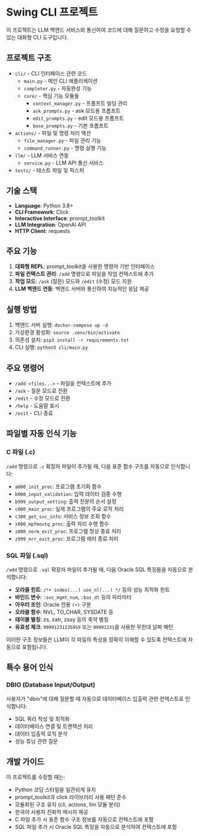 # Swing CLI 프로젝트

이 프로젝트는 LLM 백엔드 서비스와 통신하여 코드에 대해 질문하고 수정을 요청할 수 있는 대화형 CLI 도구입니다.

## 프로젝트 구조

- `cli/` - CLI 인터페이스 관련 코드
  - `main.py` - 메인 CLI 애플리케이션
  - `completer.py` - 자동완성 기능
  - `core/` - 핵심 기능 모듈들
    - `context_manager.py` - 프롬프트 빌딩 관리
    - `ask_prompts.py` - ask 모드용 프롬프트
    - `edit_prompts.py` - edit 모드용 프롬프트
    - `base_prompts.py` - 기본 프롬프트
- `actions/` - 파일 및 명령 처리 액션
  - `file_manager.py` - 파일 관리 기능
  - `command_runner.py` - 명령 실행 기능
- `llm/` - LLM 서비스 연동
  - `service.py` - LLM API 통신 서비스
- `tests/` - 테스트 파일 및 픽스처

## 기술 스택

- **Language**: Python 3.8+
- **CLI Framework**: Click
- **Interactive Interface**: prompt_toolkit
- **LLM Integration**: OpenAI API
- **HTTP Client**: requests

## 주요 기능

1. **대화형 REPL**: prompt_toolkit을 사용한 명령어 기반 인터페이스
2. **파일 컨텍스트 관리**: `/add` 명령으로 파일을 작업 컨텍스트에 추가
3. **작업 모드**: `/ask` (질문) 모드와 `/edit` (수정) 모드 지원
4. **LLM 백엔드 연동**: 백엔드 서버와 통신하여 지능적인 응답 제공

## 실행 방법

1. 백엔드 서버 실행: `docker-compose up -d`
2. 가상환경 활성화: `source .venv/bin/activate`
3. 의존성 설치: `pip3 install -r requirements.txt`
4. CLI 실행: `python3 cli/main.py`

## 주요 명령어

- `/add <files...>` - 파일을 컨텍스트에 추가
- `/ask` - 질문 모드로 전환
- `/edit` - 수정 모드로 전환
- `/help` - 도움말 표시
- `/exit` - CLI 종료

## 파일별 자동 인식 기능

### C 파일 (.c)
`/add` 명령으로 `.c` 확장자 파일이 추가될 때, 다음 표준 함수 구조를 자동으로 인식합니다:

- `a000_init_proc`: 프로그램 초기화 함수
- `b000_input_validation`: 입력 데이터 검증 수행
- `b999_output_setting`: 출력 전문의 순서 설정
- `c000_main_proc`: 실제 프로그램의 주요 로직 처리
- `c300_get_svc_info`: 서비스 정보 조회 함수
- `x000_mpfmoutq_proc`: 출력 처리 수행 함수
- `z000_norm_exit_proc`: 프로그램 정상 종료 처리
- `z999_err_exit_proc`: 프로그램 에러 종료 처리

### SQL 파일 (.sql)
`/add` 명령으로 `.sql` 확장자 파일이 추가될 때, 다음 Oracle SQL 특징들을 자동으로 분석합니다:

- **오라클 힌트**: `/*+ index(...) use_nl(...) */` 등의 성능 최적화 힌트
- **바인드 변수**: `:svc_mgmt_num`, `:bas_dt` 등의 파라미터
- **아우터 조인**: Oracle 전용 `(+)` 구문
- **오라클 함수**: NVL, TO_CHAR, SYSDATE 등
- **테이블 별칭**: zs, zatr, zssy 등의 축약 별칭
- **유효성 체크**: `99991231235959` 또는 `99991231`을 사용한 무한대 날짜 패턴

이러한 구조 정보들은 LLM이 각 파일의 특성을 정확히 이해할 수 있도록 컨텍스트에 자동으로 포함됩니다.

## 특수 용어 인식

### DBIO (Database Input/Output)
사용자가 "dbio"에 대해 질문할 때 자동으로 데이터베이스 입출력 관련 컨텍스트로 인식합니다:
- SQL 쿼리 작성 및 최적화
- 데이터베이스 연결 및 트랜잭션 처리
- 데이터 입출력 로직 분석
- 성능 튜닝 관련 질문

## 개발 가이드

이 프로젝트를 수정할 때는:
- Python 코딩 스타일을 일관되게 유지
- prompt_toolkit과 click 라이브러리 사용 패턴 준수
- 모듈화된 구조 유지 (cli, actions, llm 모듈 분리)
- 한국어 사용자 친화적 메시지 제공
- C 파일 추가 시 표준 함수 구조 정보를 자동으로 컨텍스트에 포함
- SQL 파일 추가 시 Oracle SQL 특징을 자동으로 분석하여 컨텍스트에 포함